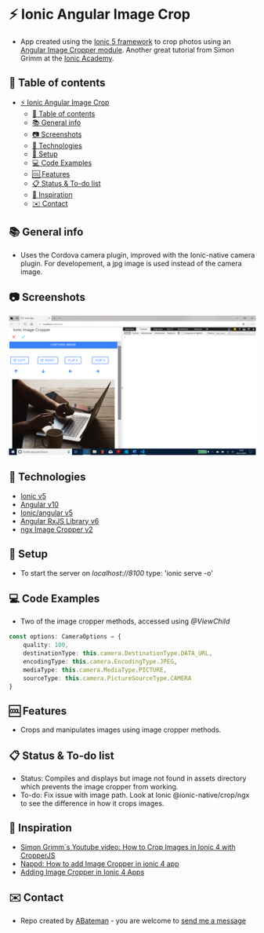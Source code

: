 # :zap: Ionic Angular Image Crop

* App created using the [Ionic 5 framework](https://ionicframework.com/docs) to crop photos using an [Angular Image Cropper module](https://github.com/Mawi137/ngx-image-cropper). Another great tutorial from Simon Grimm at the [Ionic Academy](https://ionicacademy.com).

## :page_facing_up: Table of contents

* [:zap: Ionic Angular Image Crop](#zap-ionic-angular-image-crop)
  * [:page_facing_up: Table of contents](#page_facing_up-table-of-contents)
  * [:books: General info](#books-general-info)
  * [:camera: Screenshots](#camera-screenshots)
  * [:signal_strength: Technologies](#signal_strength-technologies)
  * [:floppy_disk: Setup](#floppy_disk-setup)
  * [:computer: Code Examples](#computer-code-examples)
  * [:cool: Features](#cool-features)
  * [:clipboard: Status & To-do list](#clipboard-status--to-do-list)
  * [:clap: Inspiration](#clap-inspiration)
  * [:envelope: Contact](#envelope-contact)

## :books: General info

* Uses the Cordova camera plugin, improved with the Ionic-native camera plugin. For developement, a jpg image is used instead of the camera image.

## :camera: Screenshots

![image](./img/cropper.png)

## :signal_strength: Technologies

* [Ionic v5](https://ionicframework.com/)
* [Angular v10](https://angular.io/)
* [Ionic/angular v5](https://www.npmjs.com/package/@ionic/angular)
* [Angular RxJS Library v6](https://angular.io/guide/rx-library)
* [ngx Image Cropper v2](https://github.com/Mawi137/ngx-image-cropper)

## :floppy_disk: Setup

* To start the server on _localhost://8100_ type: 'ionic serve -o'

## :computer: Code Examples

* Two of the image cropper methods, accessed using _@ViewChild_

```typescript
const options: CameraOptions = {
    quality: 100,
    destinationType: this.camera.DestinationType.DATA_URL,
    encodingType: this.camera.EncodingType.JPEG,
    mediaType: this.camera.MediaType.PICTURE,
    sourceType: this.camera.PictureSourceType.CAMERA
}
```

## :cool: Features

* Crops and manipulates images using image cropper methods.

## :clipboard: Status & To-do list

* Status: Compiles and displays but image not found in assets directory which prevents the image cropper from working.
* To-do: Fix issue with image path. Look at Ionic @ionic-native/crop/ngx to see the difference in how it crops images.

## :clap: Inspiration

* [Simon Grimm´s Youtube video: How to Crop Images in Ionic 4 with CropperJS](https://www.youtube.com/watch?v=UnqVkzWg2W0)
* [Nappd: How to add Image Cropper in ionic 4 app](https://enappd.com/blog/how-to-add-image-cropper-in-ionic-4-app/68/)
* [Adding Image Cropper in Ionic 4 Apps](https://medium.com/enappd/image-cropper-in-ionic-4-7b76f1153ad9)

## :envelope: Contact

* Repo created by [ABateman](https://www.andrewbateman.org) - you are welcome to [send me a message](https://andrewbateman.org/contact)
